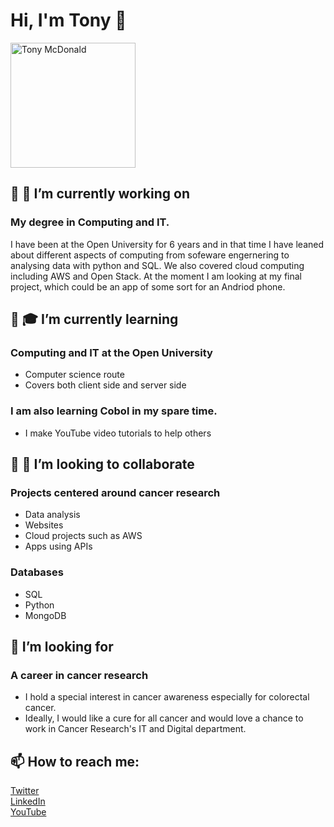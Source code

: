 # Hi, I'm Tony 👋

<!--
**ScienceTony/ScienceTony** is a ✨ _special_ ✨ repository because its `README.md` (this file) appears on your GitHub profile.

Here are some ideas to get you started:

- 🔭 I’m currently working on ...
- 🌱 I’m currently learning ...
- 👯 I’m looking to collaborate on ...
- 🤔 I’m looking for help with ...
- 💬 Ask me about ...
- 📫 How to reach me: ...
- 😄 Pronouns: ...
- ⚡ Fun fact: ...
-->
<img src="https://lh3.googleusercontent.com/fhOFQsq3xOB0EbtcHnSlwTQIAFQT3gEObl982LIKMy7inoWqCGkKKlZNZOktu2jZzqjxvh8GaCWZvBYixpHNomB1MsfP-k85NzjXt9r2ZNFyv5psJ5etgI3gIC97A1wkcKCw1hClacWhPW8keI2PwVFz7raC8MPiGq7EVeELItfrWJwTdmEppmYe2yOrwrl1096PVpr51lgsfcSBa702v46vB4ojseFMuYMClEeagpPZPoKFb-epvkwJbl6-YosCSZ_LTvaiQXwz0wrxQAXSV9AsJ62sxrr4mjX2zelRhUA8nPt_w67o6P_ua1U52IitOp2Aj0d9c7fkugF4PVMkzwd0aSL5c34YEeD6utvTj9EhED9K_0wAwxS9XzR5mVnLtJ_58CudKGR0XaQoAkob9T2Wa-2ouFMdGye2aD3mB15SDw5xEEeuD7qBOjKIHHJdW-eXWW8rSxO4ciE1RNnZZ-cNG9J9q5UpCIe6ttZMvltf9WZKj1ubTrQ8tEPRrhYUPqACo7N7dHbAZAx79-a6hSw5rEsXb08fsJBH32fTYUrw7-3HzhhqkSBSCsG0L4uVDMByGydWCMsN0I8e24LMgFjwcHHhqe8ouyL70NtobXyKFrSIqOlYgtwarmQKdSyRNcryS6FtiYTAX7EQkbh79nfGBSbSzvk1DPlj51fFiBiMY-KfbY-6VazQY16zAQ=s420-no?authuser=0" width="200" alt="Tony McDonald"/>

## 🔭 🧠 I’m currently working on 
### My degree in Computing and IT.
I have been at the Open University for 6 years and in that time I have leaned about different aspects of computing from sofeware engernering to analysing data with python and SQL. We also covered cloud computing including AWS and Open Stack.  At the moment I am looking at my final project, which could be an app of some sort for an Andriod phone. 

## 🌱 🎓 I’m currently learning
### Computing and IT at the Open University
- Computer science route
- Covers both client side and server side
### I am also learning Cobol in my spare time. 
- I make YouTube video tutorials to help others

## 👯 👀 I’m looking to collaborate 
### Projects centered around cancer research
- Data analysis
- Websites
- Cloud projects such as AWS
- Apps using APIs

### Databases
- SQL
- Python
- MongoDB

## 🤔 I’m looking for 
### A career in cancer research
- I hold a special interest in cancer awareness especially for colorectal cancer.  
- Ideally, I would like a cure for all cancer and would love a chance to work in Cancer Research's IT and Digital department. 

## 📫 How to reach me:<br>
[Twitter](https://twitter.com/ScienceTony "ScienceTony") <br>
[LinkedIn](https://www.linkedin.com/in/tony-mcdonald-sciencetony "ScienceTony") <br>
[YouTube](https://www.youtube.com/Dreamazium "Dreamazium")
